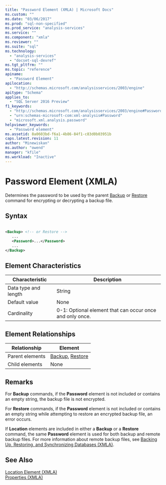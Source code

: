 ```yaml
---
title: "Password Element (XMLA) | Microsoft Docs"
ms.custom: ""
ms.date: "03/06/2017"
ms.prod: "sql-non-specified"
ms.prod_service: "analysis-services"
ms.service: ""
ms.component: "xmla"
ms.reviewer: ""
ms.suite: "sql"
ms.technology: 
  - "analysis-services"
  - "docset-sql-devref"
ms.tgt_pltfrm: ""
ms.topic: "reference"
apiname: 
  - "Password Element"
apilocation: 
  - "http://schemas.microsoft.com/analysisservices/2003/engine"
apitype: "Schema"
applies_to: 
  - "SQL Server 2016 Preview"
f1_keywords: 
  - "http://schemas.microsoft.com/analysisservices/2003/engine#Password"
  - "urn:schemas-microsoft-com:xml-analysis#Password"
  - "microsoft.xml.analysis.password"
helpviewer_keywords: 
  - "Password element"
ms.assetid: 8a0603bd-f6a1-4b86-84f1-c83d0b03951b
caps.latest.revision: 11
author: "Minewiskan"
ms.author: "owend"
manager: "kfile"
ms.workload: "Inactive"
---
```

# Password Element (XMLA)
  Determines the password to be used by the parent [Backup](../../../analysis-services/xmla/xml-elements-commands/backup-element-xmla.md) or [Restore](../../../analysis-services/xmla/xml-elements-commands/restore-element-xmla.md) command for encrypting or decrypting a backup file.  
  
## Syntax  
  
```xml  
  
<Backup> <!-- or Restore -->  
   ...  
   <Password>...</Password>  
   ...  
</Backup>  
```  
  
## Element Characteristics  
  
|Characteristic|Description|  
|--------------------|-----------------|  
|Data type and length|String|  
|Default value|None|  
|Cardinality|0-1: Optional element that can occur once and only once.|  
  
## Element Relationships  
  
|Relationship|Element|  
|------------------|-------------|  
|Parent elements|[Backup](../../../analysis-services/xmla/xml-elements-commands/backup-element-xmla.md), [Restore](../../../analysis-services/xmla/xml-elements-commands/restore-element-xmla.md)|  
|Child elements|None|  
  
## Remarks  
 For **Backup** commands, if the **Password** element is not included or contains an empty string, the backup file is not encrypted.  
  
 For **Restore** commands, if the **Password** element is not included or contains an empty string while attempting to restore an encrypted backup file, an error occurs.  
  
 If **Location** elements are included in either a **Backup** or a **Restore** command, the same **Password** element is used for both backup and remote backup files. For more information about remote backup files, see [Backing Up, Restoring, and Synchronizing Databases &#40;XMLA&#41;](../../../analysis-services/multidimensional-models-scripting-language-assl-xmla/backing-up-restoring-and-synchronizing-databases-xmla.md).  
  
## See Also  
 [Location Element &#40;XMLA&#41;](../../../analysis-services/xmla/xml-elements-properties/location-element-xmla.md)   
 [Properties &#40;XMLA&#41;](../../../analysis-services/xmla/xml-elements-properties/xml-elements-properties.md)  
  
  
